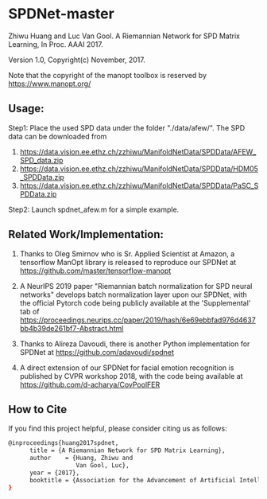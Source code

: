 # SPDNet-master
Zhiwu Huang and Luc Van Gool. A Riemannian Network for SPD Matrix Learning, In Proc. AAAI 2017. 

Version 1.0,  Copyright(c) November, 2017. 

Note that the copyright of the manopt toolbox is reserved by https://www.manopt.org/  

## Usage:

Step1: Place the used SPD data under the folder "./data/afew/". The SPD data can be downloaded from 
1. https://data.vision.ee.ethz.ch/zzhiwu/ManifoldNetData/SPDData/AFEW_SPD_data.zip
2. https://data.vision.ee.ethz.ch/zzhiwu/ManifoldNetData/SPDData/HDM05_SPDData.zip
3. https://data.vision.ee.ethz.ch/zzhiwu/ManifoldNetData/SPDData/PaSC_SPDData.zip


Step2: Launch spdnet_afew.m for a simple example.

## Related Work/Implementation:

1. Thanks to Oleg Smirnov who is Sr. Applied Scientist at Amazon, a tensorflow ManOpt library is released to reproduce our SPDNet at https://github.com/master/tensorflow-manopt

2. A NeurIPS 2019 paper "Riemannian batch normalization for SPD neural networks" develops batch normalization layer upon our SPDNet, with the official Pytorch code being publicly available at the 'Supplemental' tab of https://proceedings.neurips.cc/paper/2019/hash/6e69ebbfad976d4637bb4b39de261bf7-Abstract.html

3. Thanks to Alireza Davoudi, there is another Python implementation for SPDNet at https://github.com/adavoudi/spdnet

4. A direct extension of our SPDNet for facial emotion recognition is published by CVPR workshop 2018, with the code being available at https://github.com/d-acharya/CovPoolFER 


## How to Cite <a name="How-to-Cite"></a>
If you find this project helpful, please consider citing us as follows:
```bash
@inproceedings{huang2017spdnet,
      title = {A Riemannian Network for SPD Matrix Learning},
      author    = {Huang, Zhiwu and
                   Van Gool, Luc},
      year = {2017},
      booktitle = {Association for the Advancement of Artificial Intelligence (AAAI)}
}


